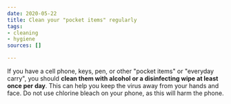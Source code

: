```yaml
---
date: 2020-05-22
title: Clean your "pocket items" regularly
tags:
- cleaning
- hygiene
sources: []

---
```

If you have a cell phone, keys, pen, or other "pocket items" or "everyday carry", you should **clean them with alcohol or a disinfecting wipe at least once per day**. This can help you keep the virus away from your hands and face. Do not use chlorine bleach on your phone, as this will harm the phone. 